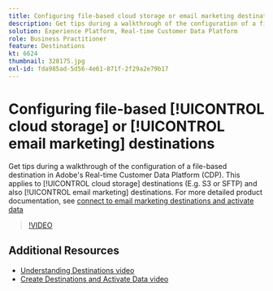 ```yaml
---
title: Configuring file-based cloud storage or email marketing destinations
description: Get tips during a walkthrough of the configuration of a file-based destination in Adobe's Real-time CDP. This applies to cloud storage destinations (E.g. S3 or SFTP) and also email marketing destinations.
solution: Experience Platform, Real-time Customer Data Platform
role: Business Practitioner
feature: Destinations
kt: 6624
thumbnail: 328175.jpg
exl-id: fda985ad-5d56-4e61-871f-2f29a2e79b17
---
```

# Configuring file-based [!UICONTROL cloud storage] or [!UICONTROL email marketing] destinations

Get tips during a walkthrough of the configuration of a file-based destination in Adobe's Real-time Customer Data Platform (CDP). This applies to [!UICONTROL cloud storage] destinations (E.g. S3 or SFTP) and also [!UICONTROL email marketing] destinations. For more detailed product documentation, see [connect to email marketing destinations and activate data](https://experienceleague.adobe.com/docs/experience-platform/rtcdp/destinations/api-tutorials/email-marketing-api.html)

>[!VIDEO](https://video.tv.adobe.com/v/328175/?quality=12&learn=on)

## Additional Resources

* [Understanding Destinations video](/help/platform/destinations/understanding-destinations.md)
* [Create Destinations and Activate Data video](/help/platform/destinations/create-destinations-and-activate-data.md)
